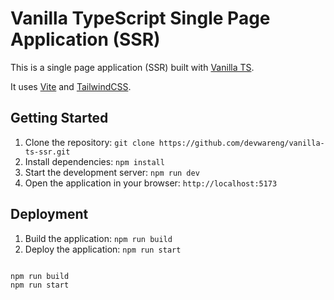 # Vanilla TypeScript Single Page Application (SSR)

This is a single page application (SSR) built with [Vanilla TS](https://github.com/devwareng/vanilla-ts).

It uses [Vite](https://vitejs.dev/) and [TailwindCSS](https://tailwindcss.com/).

## Getting Started

1. Clone the repository: `git clone https://github.com/devwareng/vanilla-ts-ssr.git`
2. Install dependencies: `npm install`
3. Start the development server: `npm run dev`
4. Open the application in your browser: `http://localhost:5173`

## Deployment

1. Build the application: `npm run build`
2. Deploy the application: `npm run start`

```bash

npm run build
npm run start

```